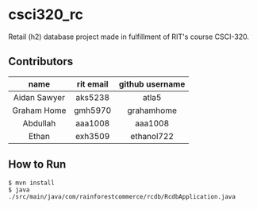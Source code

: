 # csci320_rc

Retail (h2) database project made in fulfillment of RIT's course CSCI-320.

## Contributors

|name |rit email|github username|
|:---:|:-------:|:-------------:|
|Aidan Sawyer|aks5238|atla5|
|Graham Home|gmh5970|grahamhome|
|Abdullah|aaa1008|aaa1008|
|Ethan|exh3509|ethanol722|

## How to Run
```
$ mvn install
$ java ./src/main/java/com/rainforestcommerce/rcdb/RcdbApplication.java
``` 
